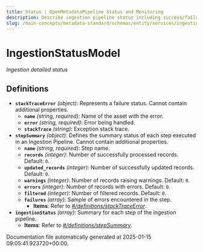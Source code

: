 ```yaml
---
title: Status | OpenMetadataPipeline Status and Monitoring
description: Describe ingestion pipeline status including success/failure state, message logs, and duration.
slug: /main-concepts/metadata-standard/schemas/entity/services/ingestionpipelines/status
---
```


# IngestionStatusModel

*Ingestion detailed status*

## Definitions

- **`stackTraceError`** *(object)*: Represents a failure status. Cannot contain additional properties.
  - **`name`** *(string, required)*: Name of the asset with the error.
  - **`error`** *(string, required)*: Error being handled.
  - **`stackTrace`** *(string)*: Exception stack trace.
- **`stepSummary`** *(object)*: Defines the summary status of each step executed in an Ingestion Pipeline. Cannot contain additional properties.
  - **`name`** *(string, required)*: Step name.
  - **`records`** *(integer)*: Number of successfully processed records. Default: `0`.
  - **`updated_records`** *(integer)*: Number of successfully updated records. Default: `0`.
  - **`warnings`** *(integer)*: Number of records raising warnings. Default: `0`.
  - **`errors`** *(integer)*: Number of records with errors. Default: `0`.
  - **`filtered`** *(integer)*: Number of filtered records. Default: `0`.
  - **`failures`** *(array)*: Sample of errors encountered in the step.
    - **Items**: Refer to *[#/definitions/stackTraceError](#definitions/stackTraceError)*.
- **`ingestionStatus`** *(array)*: Summary for each step of the ingestion pipeline.
  - **Items**: Refer to *[#/definitions/stepSummary](#definitions/stepSummary)*.


Documentation file automatically generated at 2025-01-15 09:05:41.923720+00:00.
